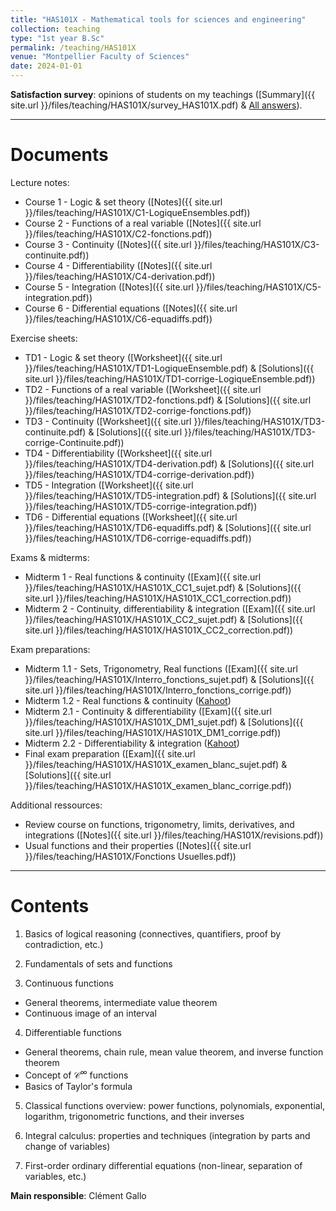```yaml
---
title: "HAS101X - Mathematical tools for sciences and engineering"
collection: teaching
type: "1st year B.Sc"
permalink: /teaching/HAS101X
venue: "Montpellier Faculty of Sciences"
date: 2024-01-01
---
```


<b>Satisfaction survey</b>: opinions of students on my teachings ([Summary]({{ site.url }}/files/teaching/HAS101X/survey_HAS101X.pdf) & [All answers](https://docs.google.com/spreadsheets/d/1UU5OGT--I7ldRMqlI1r_oDjalXv2NSC5tjwU0AGuFIE/edit?usp=sharing)).

***

Documents
======

Lecture notes: 
- Course 1 - Logic & set theory ([Notes]({{ site.url }}/files/teaching/HAS101X/C1-LogiqueEnsembles.pdf))
- Course 2 - Functions of a real variable ([Notes]({{ site.url }}/files/teaching/HAS101X/C2-fonctions.pdf))
- Course 3 - Continuity ([Notes]({{ site.url }}/files/teaching/HAS101X/C3-continuite.pdf))
- Course 4 - Differentiability ([Notes]({{ site.url }}/files/teaching/HAS101X/C4-derivation.pdf))
- Course 5 - Integration ([Notes]({{ site.url }}/files/teaching/HAS101X/C5-integration.pdf))
- Course 6 - Differential equations ([Notes]({{ site.url }}/files/teaching/HAS101X/C6-equadiffs.pdf))


Exercise sheets: 
- TD1 - Logic & set theory ([Worksheet]({{ site.url }}/files/teaching/HAS101X/TD1-LogiqueEnsemble.pdf) & [Solutions]({{ site.url }}/files/teaching/HAS101X/TD1-corrige-LogiqueEnsemble.pdf))
- TD2 - Functions of a real variable ([Worksheet]({{ site.url }}/files/teaching/HAS101X/TD2-fonctions.pdf) & [Solutions]({{ site.url }}/files/teaching/HAS101X/TD2-corrige-fonctions.pdf))
- TD3 - Continuity ([Worksheet]({{ site.url }}/files/teaching/HAS101X/TD3-continuite.pdf) & [Solutions]({{ site.url }}/files/teaching/HAS101X/TD3-corrige-Continuite.pdf))
- TD4 - Differentiability ([Worksheet]({{ site.url }}/files/teaching/HAS101X/TD4-derivation.pdf) & [Solutions]({{ site.url }}/files/teaching/HAS101X/TD4-corrige-derivation.pdf))
- TD5 - Integration ([Worksheet]({{ site.url }}/files/teaching/HAS101X/TD5-integration.pdf) & [Solutions]({{ site.url }}/files/teaching/HAS101X/TD5-corrige-integration.pdf))
- TD6 - Differential equations ([Worksheet]({{ site.url }}/files/teaching/HAS101X/TD6-equadiffs.pdf) & [Solutions]({{ site.url }}/files/teaching/HAS101X/TD6-corrige-equadiffs.pdf))

Exams & midterms: 
 - Midterm 1 - Real functions & continuity ([Exam]({{ site.url }}/files/teaching/HAS101X/HAS101X_CC1_sujet.pdf) & [Solutions]({{ site.url }}/files/teaching/HAS101X/HAS101X_CC1_correction.pdf))
 - Midterm 2 - Continuity, differentiability & integration ([Exam]({{ site.url }}/files/teaching/HAS101X/HAS101X_CC2_sujet.pdf) & [Solutions]({{ site.url }}/files/teaching/HAS101X/HAS101X_CC2_correction.pdf))

Exam preparations: 
 - Midterm 1.1 - Sets, Trigonometry, Real functions ([Exam]({{ site.url }}/files/teaching/HAS101X/Interro_fonctions_sujet.pdf) & [Solutions]({{ site.url }}/files/teaching/HAS101X/Interro_fonctions_corrige.pdf))
 - Midterm 1.2 - Real functions & continuity ([Kahoot](https://create.kahoot.it/share/has101x-fonctions-reelles-et-continuite/a66bea4c-5679-4cd7-8d5b-13997e616f8d))
 - Midterm 2.1 - Continuity & differentiability ([Exam]({{ site.url }}/files/teaching/HAS101X/HAS101X_DM1_sujet.pdf) & [Solutions]({{ site.url }}/files/teaching/HAS101X/HAS101X_DM1_corrige.pdf))
 - Midterm 2.2 - Differentiability & integration ([Kahoot](https://create.kahoot.it/share/has101x-derivation-et-integration-revisions/4b6ecc7e-994c-41ca-9ffa-81961ac7d37f))
  - Final exam preparation ([Exam]({{ site.url }}/files/teaching/HAS101X/HAS101X_examen_blanc_sujet.pdf) & [Solutions]({{ site.url }}/files/teaching/HAS101X/HAS101X_examen_blanc_corrige.pdf))

Additional ressources:
- Review course on functions, trigonometry, limits, derivatives, and integrations ([Notes]({{ site.url }}/files/teaching/HAS101X/revisions.pdf))
- Usual functions and their properties ([Notes]({{ site.url }}/files/teaching/HAS101X/Fonctions Usuelles.pdf))

***

Contents
======

1) Basics of logical reasoning (connectives, quantifiers, proof by contradiction, etc.)

2) Fundamentals of sets and functions

3) Continuous functions 
- General theorems, intermediate value theorem 
- Continuous image of an interval

4) Differentiable functions
- General theorems, chain rule, mean value theorem, and inverse function theorem
- Concept of $\mathcal{C}^\infty$ functions
- Basics of Taylor's formula

5) Classical functions overview: power functions, polynomials, exponential, logarithm, trigonometric functions, and their inverses

6) Integral calculus: properties and techniques (integration by parts and change of variables)

7) First-order ordinary differential equations (non-linear, separation of variables, etc.)

**Main responsible**: Clément Gallo



